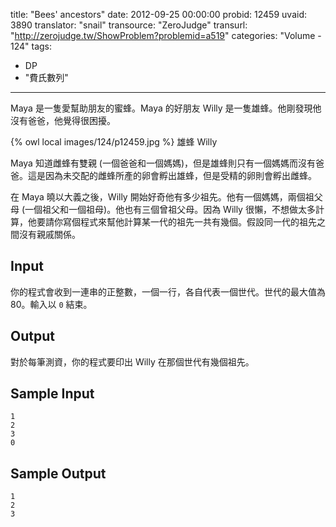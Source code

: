 title: "Bees' ancestors"
date: 2012-09-25 00:00:00
probid: 12459
uvaid: 3890
translator: "snail"
transource: "ZeroJudge"
transurl: "http://zerojudge.tw/ShowProblem?problemid=a519"
categories: "Volume - 124"
tags:
- DP
- "費氏數列"
---

Maya 是一隻愛幫助朋友的蜜蜂。Maya 的好朋友 Willy 是一隻雄蜂。他剛發現他沒有爸爸，他覺得很困擾。

{% owl local images/124/p12459.jpg %}
雄蜂 Willy


Maya 知道雌蜂有雙親 (一個爸爸和一個媽媽)，但是雄蜂則只有一個媽媽而沒有爸爸。這是因為未交配的雌蜂所產的卵會孵出雄蜂，但是受精的卵則會孵出雌蜂。

在 Maya 曉以大義之後，Willy 開始好奇他有多少祖先。他有一個媽媽，兩個祖父母 (一個祖父和一個祖母)。他也有三個曾祖父母。因為 Willy 很懶，不想做太多計算，他要請你寫個程式來幫他計算某一代的祖先一共有幾個。假設同一代的祖先之間沒有親戚關係。

## Input ##

你的程式會收到一連串的正整數，一個一行，各自代表一個世代。世代的最大值為 80。輸入以 `0` 結束。

## Output ##

對於每筆測資，你的程式要印出 Willy 在那個世代有幾個祖先。

## Sample Input ##

	1
	2
	3
	0

## Sample Output ##

	1
	2
	3